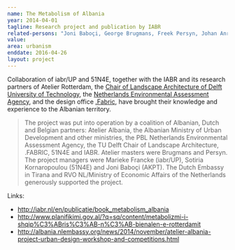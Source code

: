 ```yaml
---
name: The Metabolism of Albania
year: 2014-04-01
tagline: Research project and publication by IABR
related-persons: "Joni Baboçi, George Brugmans, Freek Persyn, Johan Anrys, Eric Frijters, Marieke Francke, Sotiria Kornaropoulou, Eglantina Gjermeni, Dewi van de Weerd"
value:
area: urbanism
enddate: 2016-04-26
layout: project
---
```

Collaboration of iabr/UP and 51N4E, together with the IABR and its research partners of Atelier Rotterdam, the [Chair of Landscape Architecture of Delft University of Technology](http://www.bk.tudelft.nl/en/about-faculty/departments/urbanism/organisation/chair-of-landscape-architecture/), the [Netherlands Environmental Assessment Agency](http://www.pbl.nl/en/), and the design office [.Fabric](http://www.fabrications.nl/), have brought their knowledge and experience to the Albanian territory.

>The project was put into operation by a coalition of Albanian, Dutch and Belgian partners: Atelier Albania, the Albanian Ministry of Urban Development and other ministries, the PBL Netherlands Environmental Assessment Agency, the TU Delft Chair of Landscape Architecture, .FABRIC, 51N4E and IABR.
Atelier masters were Brugmans and Persyn. The project managers were Marieke Francke (iabr/UP), Sotiria Kornaropoulou (51N4E) and Joni Baboçi (AKPT).
The Dutch Embassy in Tirana and RVO NL/Ministry of Economic Affairs of the Netherlands generously supported the project.

Links:
* <http://iabr.nl/en/publicatie/book_metabolism_albania>
* <http://www.planifikimi.gov.al/?q=sq/content/metabolizmi-i-shqip%C3%ABris%C3%AB-n%C3%AB-bienalen-e-rotterdamit>
* <http://albania.nlembassy.org/news/2014/november/atelier-albania-project-urban-design-workshop-and-competitions.html>
